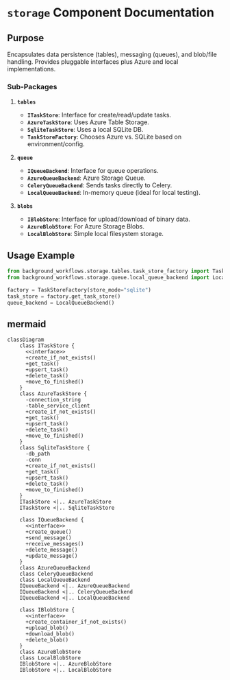 # `storage` Component Documentation

## Purpose

Encapsulates data persistence (tables), messaging (queues), and blob/file handling. Provides pluggable interfaces plus Azure and local implementations.

### Sub-Packages

1. **`tables`**
   - **`ITaskStore`**: Interface for create/read/update tasks.  
   - **`AzureTaskStore`**: Uses Azure Table Storage.  
   - **`SqliteTaskStore`**: Uses a local SQLite DB.  
   - **`TaskStoreFactory`**: Chooses Azure vs. SQLite based on environment/config.

2. **`queue`**
   - **`IQueueBackend`**: Interface for queue operations.  
   - **`AzureQueueBackend`**: Azure Storage Queue.  
   - **`CeleryQueueBackend`**: Sends tasks directly to Celery.  
   - **`LocalQueueBackend`**: In-memory queue (ideal for local testing).

3. **`blobs`**
   - **`IBlobStore`**: Interface for upload/download of binary data.  
   - **`AzureBlobStore`**: For Azure Storage Blobs.  
   - **`LocalBlobStore`**: Simple local filesystem storage.

## Usage Example

```python
from background_workflows.storage.tables.task_store_factory import TaskStoreFactory
from background_workflows.storage.queue.local_queue_backend import LocalQueueBackend

factory = TaskStoreFactory(store_mode="sqlite")
task_store = factory.get_task_store()
queue_backend = LocalQueueBackend()
```

## mermaid
```mermaid
classDiagram
    class ITaskStore {
      <<interface>>
      +create_if_not_exists()
      +get_task()
      +upsert_task()
      +delete_task()
      +move_to_finished()
    }
    class AzureTaskStore {
      -connection_string
      -table_service_client
      +create_if_not_exists()
      +get_task()
      +upsert_task()
      +delete_task()
      +move_to_finished()
    }
    class SqliteTaskStore {
      -db_path
      -conn
      +create_if_not_exists()
      +get_task()
      +upsert_task()
      +delete_task()
      +move_to_finished()
    }
    ITaskStore <|.. AzureTaskStore
    ITaskStore <|.. SqliteTaskStore
    
    class IQueueBackend {
      <<interface>>
      +create_queue()
      +send_message()
      +receive_messages()
      +delete_message()
      +update_message()
    }
    class AzureQueueBackend
    class CeleryQueueBackend
    class LocalQueueBackend
    IQueueBackend <|.. AzureQueueBackend
    IQueueBackend <|.. CeleryQueueBackend
    IQueueBackend <|.. LocalQueueBackend

    class IBlobStore {
      <<interface>>
      +create_container_if_not_exists()
      +upload_blob()
      +download_blob()
      +delete_blob()
    }
    class AzureBlobStore
    class LocalBlobStore
    IBlobStore <|.. AzureBlobStore
    IBlobStore <|.. LocalBlobStore
```
